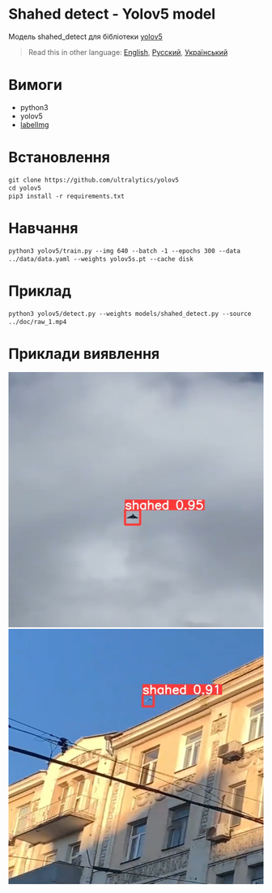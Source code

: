 # Shahed detect - Yolov5 model

Модель shahed_detect для бібліотеки [yolov5](https://github.com/ultralytics/yolov5)

> Read this in other language: [English](README.en.md), [Русский](README.md), [Український](README.ua.md)

# Вимоги
* python3
* yolov5
* [labelImg](https://github.com/heartexlabs/labelImg) 

# Встановлення
```shell
git clone https://github.com/ultralytics/yolov5
cd yolov5
pip3 install -r requirements.txt
```

# Навчання
```shell
python3 yolov5/train.py --img 640 --batch -1 --epochs 300 --data ../data/data.yaml --weights yolov5s.pt --cache disk
```

# Приклад
```shell
python3 yolov5/detect.py --weights models/shahed_detect.py --source ../doc/raw_1.mp4
```

# Приклади виявлення
![example_1](https://github.com/RapidappsIT/shahed_detect/blob/master/doc/example_1.jpg?raw=true)
![example_2](https://github.com/RapidappsIT/shahed_detect/blob/master/doc/example_2.jpg?raw=true)